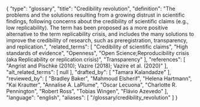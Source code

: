 {
    "type": "glossary",
    "title": "Credibility revolution",
    "definition": "The problems and the solutions resulting from a growing distrust in scientific findings, following concerns about the credibility of scientific claims (e.g., low replicability). The term has been proposed as a more positive alternative to the term replicability crisis, and includes the many solutions to improve the credibility of research, such as preregistration, transparency, and replication.",
    "related_terms": [
        "Credibility of scientific claims",
        "High standards of evidence",
        "Openness",
        "Open Science;Reproducibility crisis (aka Replicability or replication crisis)",
        "Transparency"
    ],
    "references": [
        "Angrist and Pischke (2010); Vazire (2018); Vazire et al. (2020)"
    ],
    "alt_related_terms": [
        null
    ],
    "drafted_by": [
        "Tamara Kalandadze"
    ],
    "reviewed_by": [
        "Bradley Baker",
        "Mahmoud Elsherif",
        "Helena Hartmann",
        "Kai Krautter",
        "Annalise A. LaPlume",
        "Oscar Lecuona",
        "Charlotte R. Pennington",
        "Robert Ross",
        "Tobias Wingen",
        "Flávio Azevedo"
    ],
    "language": "english",
    "aliases": [
        "/glossary/credibility_revolution"
    ]
}